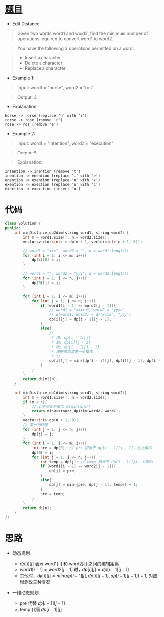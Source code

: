 # [题目](https://leetcode.com/problems/edit-distance/)

* Edit Distance

> Given two words word1 and word2, find the minimum number of operations required to convert word1 to word2.

> You have the following 3 operations permitted on a word:

>- Insert a character
>- Delete a character
>- Replace a character

* Example 1:

> Input: word1 = "horse", word2 = "ros"

> Output: 3

* Explanation: 
```
horse -> rorse (replace 'h' with 'r')
rorse -> rose (remove 'r')
rose -> ros (remove 'e')
```

* Example 2:

> Input: word1 = "intention", word2 = "execution"

> Output: 5

> Explanation: 
```
intention -> inention (remove 't')
inention -> enention (replace 'i' with 'e')
enention -> exention (replace 'n' with 'x')
exention -> exection (replace 'n' with 'c')
exection -> execution (insert 'u')
```

# 代码

```cpp
class Solution {
public:
    int minDistance_dp2dim(string word1, string word2) {
        int m = word1.size(), n = word2.size();
        vector<vector<int> > dp(m + 1, vector<int>(n + 1, 0));

        // word1 = "xxx", word2 = "", d = word1.length()
        for (int i = 1; i <= m; i++){
            dp[i][0] = i;
        }

        // word1 = "", word2 = "yyy", d = word2.length()
        for (int j = 1; j <= n; j++){
            dp[0][j] = j;
        }

        for (int i = 1; i <= m; i++){
            for (int j = 1; j <= n; j++){
                if (word1[i - 1] == word2[j - 1]){
                    // word1 = "xxxxa", word2 = "yyya"
                    // d(word1, word2) = d("xxxx", "yyy")
                    dp[i][j] = dp[i - 1][j - 1];
                }
                else{
                    /*
                     * 增: dp[i - 1][j]
                     * 删: dp[i][j - 1]
                     * 改: dp[i - 1][j - 1]
                     * 增删改均需要一步操作
                     * */
                    dp[i][j] = min({dp[i - 1][j], dp[i][j - 1], dp[i - 1][j - 1]}) + 1;
                }
            }
        }
        return dp[m][n];
    }

    int minDistance_dp1dim(string word1, string word2){
        int m = word1.size(), n = word2.size();
        if (m < n){
            // 让空间复杂度为 O(min(m,n))
            return minDistance_dp1dim(word2, word1);
        }
        vector<int> dp(n + 1, 0);
        // 第一行处理
        for (int j = 1; j <= n; j++){
            dp[j] = j;
        }
        for (int i = 1; i <= m; i++){
            int pre = dp[0]; // pre 相当于 dp[i - 1][j - 1]，左上角的
            dp[0] = i;
            for (int j = 1; j <= n; j++){
                int temp = dp[j]; // temp 相当于 dp[i - 1][j]，上面的
                if (word1[i - 1] == word2[j - 1]){
                    dp[j] = pre;
                }
                else{
                    dp[j] = min({pre, dp[j - 1], temp}) + 1;
                }
                pre = temp;
            }
        }
        return dp[n];
    }
};
```

# 思路

* 动态规划
    * $dp[i][j]$ 表示 word1[:i] 和 word2[:j] 之间的编辑距离
    * $word1[i - 1] = word2[j - 1]$ 时，$dp[i][j] = dp[i - 1][j - 1]$ 
    * 其他时，$dp[i][j] =  min({dp[i - 1][j], dp[i][j - 1], dp[i - 1][j - 1]}) +
      1$, 对应增删改三种情况

* 一维动态规划
    * pre 代替 $dp[i - 1][j - 1]$
    * temp 代替 $dp[i - 1][j]$
